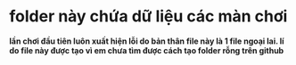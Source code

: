 # folder này chứa dữ liệu các màn chơi
**lần chơi đầu tiên luôn xuất hiện lỗi do bản thân file này là 1 file ngoại lai. lí do file này được tạo vì em chưa tìm được cách tạo folder rỗng trên github**
